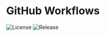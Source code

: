 # GitHub Workflows

![License](https://badgen.net/github/license/timkrebs/github-workflows/)
![Release](https://badgen.net/github/release/timkrebs/github-workflows/)
